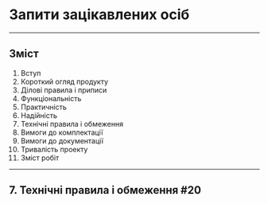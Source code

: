 # Запити зацікавлених осіб
***
## Зміст

1. Вступ
2. Короткий огляд продукту
3. Ділові правила і приписи
4. Функціональність
5. Практичність
6. Надійність
7. Технічні правила і обмеження
8. Вимоги до комплектації
9. Вимоги до документації
10. Тривалість проекту
11. Зміст робіт
***
## 7. Технічні правила і обмеження #20
